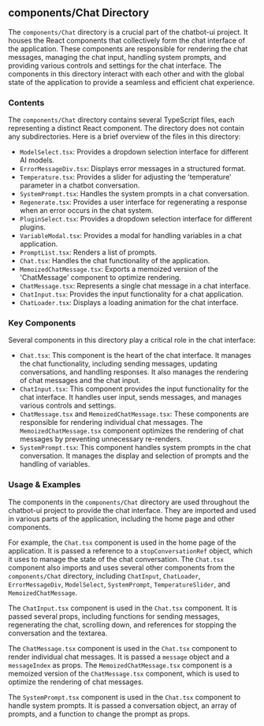 
## components/Chat Directory

The `components/Chat` directory is a crucial part of the chatbot-ui project. It houses the React components that collectively form the chat interface of the application. These components are responsible for rendering the chat messages, managing the chat input, handling system prompts, and providing various controls and settings for the chat interface. The components in this directory interact with each other and with the global state of the application to provide a seamless and efficient chat experience.

### Contents

The `components/Chat` directory contains several TypeScript files, each representing a distinct React component. The directory does not contain any subdirectories. Here is a brief overview of the files in this directory:

- `ModelSelect.tsx`: Provides a dropdown selection interface for different AI models.
- `ErrorMessageDiv.tsx`: Displays error messages in a structured format.
- `Temperature.tsx`: Provides a slider for adjusting the 'temperature' parameter in a chatbot conversation.
- `SystemPrompt.tsx`: Handles the system prompts in a chat conversation.
- `Regenerate.tsx`: Provides a user interface for regenerating a response when an error occurs in the chat system.
- `PluginSelect.tsx`: Provides a dropdown selection interface for different plugins.
- `VariableModal.tsx`: Provides a modal for handling variables in a chat application.
- `PromptList.tsx`: Renders a list of prompts.
- `Chat.tsx`: Handles the chat functionality of the application.
- `MemoizedChatMessage.tsx`: Exports a memoized version of the 'ChatMessage' component to optimize rendering.
- `ChatMessage.tsx`: Represents a single chat message in a chat interface.
- `ChatInput.tsx`: Provides the input functionality for a chat application.
- `ChatLoader.tsx`: Displays a loading animation for the chat interface.

### Key Components

Several components in this directory play a critical role in the chat interface:

- `Chat.tsx`: This component is the heart of the chat interface. It manages the chat functionality, including sending messages, updating conversations, and handling responses. It also manages the rendering of chat messages and the chat input.
- `ChatInput.tsx`: This component provides the input functionality for the chat interface. It handles user input, sends messages, and manages various controls and settings.
- `ChatMessage.tsx` and `MemoizedChatMessage.tsx`: These components are responsible for rendering individual chat messages. The `MemoizedChatMessage.tsx` component optimizes the rendering of chat messages by preventing unnecessary re-renders.
- `SystemPrompt.tsx`: This component handles system prompts in the chat conversation. It manages the display and selection of prompts and the handling of variables.

### Usage & Examples

The components in the `components/Chat` directory are used throughout the chatbot-ui project to provide the chat interface. They are imported and used in various parts of the application, including the home page and other components.

For example, the `Chat.tsx` component is used in the home page of the application. It is passed a reference to a `stopConversationRef` object, which it uses to manage the state of the chat conversation. The `Chat.tsx` component also imports and uses several other components from the `components/Chat` directory, including `ChatInput`, `ChatLoader`, `ErrorMessageDiv`, `ModelSelect`, `SystemPrompt`, `TemperatureSlider`, and `MemoizedChatMessage`.

The `ChatInput.tsx` component is used in the `Chat.tsx` component. It is passed several props, including functions for sending messages, regenerating the chat, scrolling down, and references for stopping the conversation and the textarea.

The `ChatMessage.tsx` component is used in the `Chat.tsx` component to render individual chat messages. It is passed a `message` object and a `messageIndex` as props. The `MemoizedChatMessage.tsx` component is a memoized version of the `ChatMessage.tsx` component, which is used to optimize the rendering of chat messages.

The `SystemPrompt.tsx` component is used in the `Chat.tsx` component to handle system prompts. It is passed a conversation object, an array of prompts, and a function to change the prompt as props.
